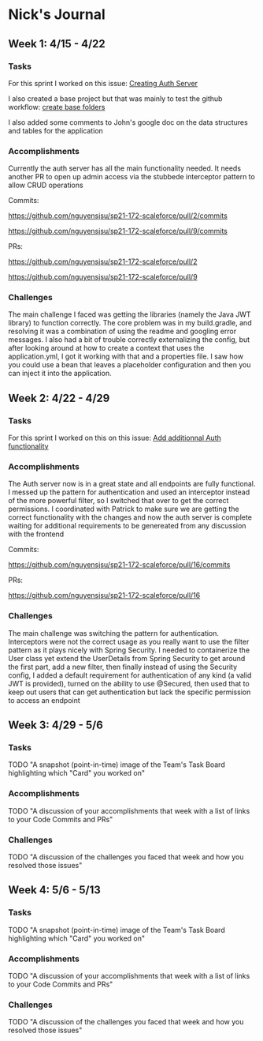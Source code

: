 # Nick's Journal

## Week 1: 4/15 - 4/22

### Tasks

For this sprint I worked on this issue: [Creating Auth Server](https://github.com/nguyensjsu/sp21-172-scaleforce/issues/5)

I also created a base project but that was mainly to test the github workflow: [create base folders](https://github.com/nguyensjsu/sp21-172-scaleforce/issues/1)

I also added some comments to John's google doc on the data structures and tables for the application

### Accomplishments
Currently the auth server has all the main functionality needed. It needs another PR to open up admin access via the stubbede interceptor pattern to allow CRUD operations

Commits: 

https://github.com/nguyensjsu/sp21-172-scaleforce/pull/2/commits

https://github.com/nguyensjsu/sp21-172-scaleforce/pull/9/commits

PRs:

https://github.com/nguyensjsu/sp21-172-scaleforce/pull/2

https://github.com/nguyensjsu/sp21-172-scaleforce/pull/9

### Challenges
The main challenge I faced was getting the libraries (namely the Java JWT library) to function correctly. The core problem was in my build.gradle, and resolving it was a combination of using the readme and googling error messages. 
I also had a bit of trouble correctly externalizing the config, but after looking around at how to create a context that uses the application.yml, I got it working with that and a properties file. I saw how you could use a bean that leaves a placeholder configuration and then you can inject it into the application.


## Week 2: 4/22 - 4/29

### Tasks

For this sprint I worked on this on this issue: [Add additionnal Auth functionality](https://github.com/nguyensjsu/sp21-172-scaleforce/issues/12)

### Accomplishments
The Auth server now is in a great state and all endpoints are fully functional. I messed up the pattern for authentication and used an interceptor instead of the more powerful filter, so I switched that over to get the correct permissions. I coordinated with Patrick to make sure we are getting the correct functionality with the changes and now the auth server is complete waiting for additional requirements to be genereated from any discussion with the frontend

Commits: 

https://github.com/nguyensjsu/sp21-172-scaleforce/pull/16/commits

PRs:

https://github.com/nguyensjsu/sp21-172-scaleforce/pull/16

### Challenges
The main challenge was switching the pattern for authentication. Interceptors were not the correct usage as you really want to use the filter pattern as it plays nicely with Spring Security.
I needed to containerize the User class yet extend the UserDetails from Spring Security to get around the first part, add a new filter, then finally instead of using the Security config, I added a default requirement for authentication of any kind (a valid JWT is provided), turned on the ability to use @Secured, then used that to keep out users that can get authentication but lack the specific permission to access an endpoint


## Week 3: 4/29 - 5/6

### Tasks

TODO "A snapshot (point-in-time) image of the Team's Task Board highlighting
which "Card" you worked on"

### Accomplishments

TODO "A discussion of your accomplishments that week with a list of links to
your Code Commits and PRs"

### Challenges

TODO "A discussion of the challenges you faced that week and how you resolved
those issues"

## Week 4: 5/6 - 5/13

### Tasks

TODO "A snapshot (point-in-time) image of the Team's Task Board highlighting
which "Card" you worked on"

### Accomplishments

TODO "A discussion of your accomplishments that week with a list of links to
your Code Commits and PRs"

### Challenges

TODO "A discussion of the challenges you faced that week and how you resolved
those issues"
